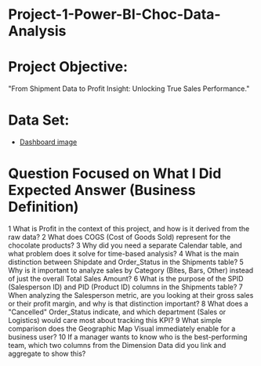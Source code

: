 # Project-1-Power-BI-Choc-Data-Analysis
# Project Objective:
"From Shipment Data to Profit Insight: Unlocking True Sales Performance."

# Data Set:
- <a href="https://github.com/seerapunagasrinu/Project-1---Power-BI---Choc---Data-Analysis/blob/main/Class1_Dashboard_img.png">Dashboard image</a>

#	Question Focused on What I Did	Expected Answer (Business Definition)
1	What is Profit in the context of this project, and how is it derived from the raw data?
2	What does COGS (Cost of Goods Sold) represent for the chocolate products?
3	Why did you need a separate Calendar table, and what problem does it solve for time-based analysis?
4	What is the main distinction between Shipdate and Order_Status in the Shipments table?
5	Why is it important to analyze sales by Category (Bites, Bars, Other) instead of just the overall Total Sales Amount?
6	What is the purpose of the SPID (Salesperson ID) and PID (Product ID) columns in the Shipments table?
7	When analyzing the Salesperson metric, are you looking at their gross sales or their profit margin, and why is that distinction important?
8	What does a "Cancelled" Order_Status indicate, and which department (Sales or Logistics) would care most about tracking this KPI?
9	What simple comparison does the Geographic Map Visual immediately enable for a business user?
10	If a manager wants to know who is the best-performing team, which two columns from the Dimension Data did you link and aggregate to show this?

